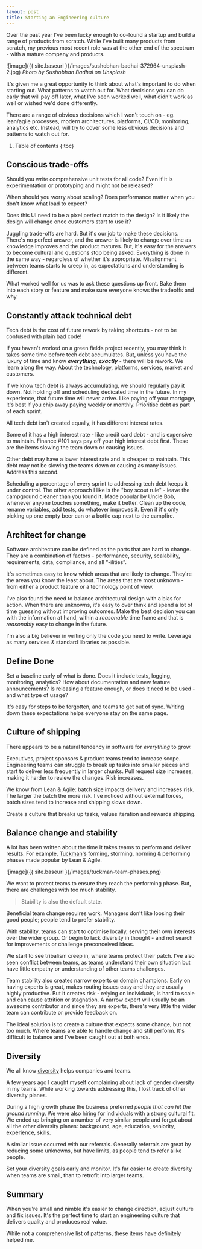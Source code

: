 ```yaml
---
layout: post
title: Starting an Engineering culture
---
```


Over the past year I've been lucky enough to co-found a startup and build a range of products from scratch. While I've built many products from scratch, my previous most recent role was at the other end of the spectrum - with a mature company and products.

![image]({{ site.baseurl }}/images/sushobhan-badhai-372964-unsplash-2.jpg)
*Photo by Sushobhan Badhai on Unsplash*

It's given me a great opportunity to think about what's important to do when starting out. What patterns to watch out for. What decisions you can do early that will pay off later, what I've seen worked well, what didn't work as well or wished we'd done differently. 

There are a range of obvious decisions which I won't touch on - eg. lean/agile processes, modern architectures, platforms, CI/CD, monitoring, analytics etc. Instead, will try to cover some less obvious decisions and patterns to watch out for.

1. Table of contents
{:toc}

## Conscious trade-offs

Should you write comprehensive unit tests for all code? Even if it is experimentation or prototyping and might not be released? 

When should you worry about scaling? Does performance matter when you don't know what load to expect?

Does this UI need to be a pixel perfect match to the design? Is it likely the design will change once customers start to use it?

Juggling trade-offs are hard. But it's our job to make these decisions. There's no perfect answer, and the answer is likely to change over time as knowledge improves and the product matures. But, it's easy for the answers to become cultural and questions stop being asked. Everything is done in the same way - regardless of whether it's appropriate. Misalignment between teams starts to creep in, as expectations and understanding is different.

What worked well for us was to ask these questions up front. Bake them into each story or feature and make sure everyone knows the tradeoffs and why.  

## Constantly attack technical debt

Tech debt is the cost of future rework by taking shortcuts - not to be confused with plain bad code!

If you haven't worked on a green fields project recently, you may think it takes some time before tech debt accumulates. But, unless you have the luxury of time and know ***everything***, ***exactly*** - there will be rework. We learn along the way. About the technology, platforms, services, market and customers. 

If we know tech debt is always accumulating, we should regularly pay it down. Not holding off and scheduling dedicated time in the future. In my experience, that future time will never arrive. Like paying off your mortgage, it's best if you chip away paying weekly or monthly. Prioritise debt as part of each sprint.

All tech debt isn't created equally, it has different interest rates. 

Some of it has a high interest rate - like credit card debt - and is expensive to maintain. Finance #101 says pay off your high interest debt first. These are the items slowing the team down or causing issues. 

 Other debt may have a lower interest rate and is cheaper to maintain. This debt may not be slowing the teams down or causing as many issues. Address this second. 

Scheduling a percentage of every sprint to addressing tech debt keeps it under control. The other approach I like is the "boy scout rule" - leave the campground cleaner than you found it. Made popular by Uncle Bob, whenever anyone touches something, make it better. Clean up the code, rename variables, add tests, do whatever improves it. Even if it's only picking up one empty beer can or a bottle cap next to the campfire.

## Architect for change

Software architecture can be defined as the parts that are hard to change. They are a combination of factors - performance, security, scalability, requirements, data, compliance, and all “-ilities”. 

It's sometimes easy to know which areas that are likely to change. They're the areas you know the least about. The areas that are most unknown - from either a product feature or a technology point of view. 

I've also found the need to balance architectural design with a bias for action. When there are unknowns, it's easy to over think and spend a lot of time guessing without improving outcomes. Make the best decision you can with the information at hand, within a *reasonable* time frame and that is *reasonably* easy to change in the future.

I'm also a big believer in writing only the code you need to write. Leverage as many services & standard libraries as possible.

## Define Done

Set a baseline early of what is done. Does it include tests, logging, monitoring, analytics? How about documentation and new feature announcements? Is releasing a feature enough, or does it need to be used - and what type of usage? 

It's easy for steps to be forgotten, and teams to get out of sync. Writing down these expectations helps everyone stay on the same page.

## Culture of shipping

There appears to be a natural tendency in software for *everything* to grow. 

Executives, project sponsors & product teams tend to increase scope. Engineering teams can struggle to break up tasks into smaller pieces and start to deliver less frequently in larger chunks. Pull request size increases, making it harder to review the changes. Risk increases.

We know from Lean & Agile: batch size impacts delivery and increases risk. The larger the batch the more risk. I've noticed without external forces, batch sizes tend to increase and shipping slows down.

Create a culture that breaks up tasks, values iteration and rewards shipping.

## Balance change and stability

A lot has been written about the time it takes teams to perform and deliver results. For example, [Tuckman's](https://en.wikipedia.org/wiki/Tuckman's_stages_of_group_development) forming, storming, norming & performing phases made popular by Lean & Agile.

![image]({{ site.baseurl }}/images/tuckman-team-phases.png)

We want to protect teams to ensure they reach the performing phase. But, there are challenges with too much stability. 

> Stability is also the default state. 

Beneficial team change requires work. Managers don't like loosing their good people; people tend to prefer stability.  

With stability, teams can start to optimise locally, serving their own interests over the wider group. Or begin to lack diversity in thought - and not search for improvements or challenge preconceived ideas. 

We start to see tribalism creep in, where teams protect their patch. I've also seen conflict between teams, as teams understand their own situation but have little empathy or understanding of other teams challenges. 

Team stability also creates narrow experts or domain champions. Early on having experts is great, makes routing issues easy and they are usually highly productive. But it creates risk - relying on individuals, is hard to scale and can cause attrition or stagnation. A narrow expert will usually be an awesome contributor and since they are experts, there's very little the wider team can contribute or provide feedback on.  

The ideal solution is to create a culture that expects some change, but not too much. Where teams are able to handle change and still perform. It's difficult to balance and I've been caught out at both ends. 

## Diversity

We all know [diversity](https://www.mckinsey.com/business-functions/organization/our-insights/why-diversity-matters) helps companies and teams. 

A few years ago I caught myself complaining about lack of gender diversity in my teams. While working towards addressing this, I lost track of other diversity planes. 

During a high growth phase the business preferred *people that can hit the ground running*. We were also hiring for individuals with a strong cultural fit. We ended up bringing on a number of very similar people and forgot about all the other diversity planes: background, age, education, seniority, experience, skills. 

A similar issue occurred with our referrals. Generally referrals are great by reducing some unknowns, but have limits, as people tend to refer alike people.

Set your diversity goals early and monitor. It's far easier to create diversity when teams are small, than to retrofit into larger teams. 

## Summary

When you're small and nimble it's easier to change direction, adjust culture and fix issues. It's the perfect time to start an engineering culture that delivers quality and produces real value.

While not a comprehensive list of patterns, these items have definitely helped me.